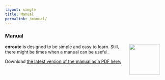 ```yaml
---
layout: single
title: Manual
permalink: /manual/
---
```


### Manual

<a href="/enroute/assets/pdf/IntroducingEnroute.pdf" title="Manual"> <img
align="right" src="/enroute/assets/images/PDF_file_icon.svg" width="100"> </a>
**enroute** is designed to be simple and easy to learn.  Still, there might be
times when a manual can be useful.

Download [the latest version of the manual as a PDF here.](https://akaflieg-freiburg.github.io/enrouteText/manual/IntroducingEnroute.pdf)
